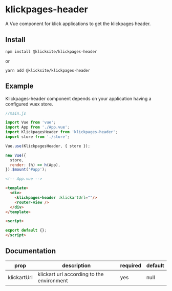 # klickpages-header

A Vue component for klick applications to get the klickpages header.

## Install

``` npm install @klicksite/klickpages-header ```

or

``` yarn add @klicksite/klickpages-header ```

## Example

Klickpages-header component depends on your application having a configured vuex store.

```js 
//main.js

import Vue from 'vue';
import App from './App.vue';
import KlickpagesHeader from 'klickpages-header';
import store from './store';

Vue.use(KlickpagesHeader, { store });

new Vue({
  store,
  render: (h) => h(App),
}).$mount('#app');

```

```html
<!-- App.vue -->

<template>
  <div>
    <klickpages-header :klickartUrl=""/>
    <router-view />
  </div>
</template>

<script>

export default {};
</script>

```

## Documentation

| prop        | description                               | required | default |
|-------------|-------------------------------------------|----------|---------|
| klickartUrl | klickart url according to the environment | yes      | null    |